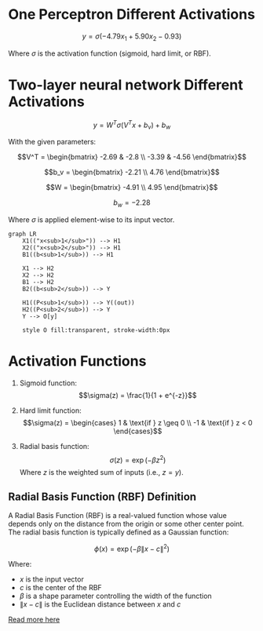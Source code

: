 # One Perceptron Different Activations

$$y = \sigma(-4.79x_1 + 5.90x_2 - 0.93)$$

Where $\sigma$ is the activation function (sigmoid, hard limit, or RBF).


# Two-layer neural network Different Activations

$$y = W^T \sigma(V^T x + b_v) + b_w$$

With the given parameters:

$$V^T = \begin{bmatrix} -2.69 & -2.8 \\ -3.39 & -4.56 \end{bmatrix}$$

$$b_v = \begin{bmatrix} -2.21 \\ 4.76 \end{bmatrix}$$

$$W = \begin{bmatrix} -4.91 \\ 4.95 \end{bmatrix}$$

$$b_w = -2.28$$

Where $\sigma$ is applied element-wise to its input vector.

```mermaid
graph LR
    X1(("x<sub>1</sub>")) --> H1
    X2(("x<sub>2</sub>")) --> H1
    B1((b<sub>1</sub>)) --> H1

    X1 --> H2
    X2 --> H2
    B1 --> H2
    B2((b<sub>2</sub>)) --> Y

    H1((P<sub>1</sub>)) --> Y((out))
    H2((P<sub>2</sub>)) --> Y
    Y --> O[y]

    style O fill:transparent, stroke-width:0px
```

# Activation Functions

1. Sigmoid function:
   $$\sigma(z) = \frac{1}{1 + e^{-z}}$$

2. Hard limit function:
   $$\sigma(z) = \begin{cases} 1 & \text{if } z \geq 0 \\ -1 & \text{if } z < 0 \end{cases}$$

3. Radial basis function:
    $$\sigma(z) = \exp(-\beta z^2)$$
    Where $z$ is the weighted sum of inputs (i.e., $z = y$).


## Radial Basis Function (RBF) Definition

A Radial Basis Function (RBF) is a real-valued function whose value depends only on the distance from the origin or some other center point. The radial basis function is typically defined as a Gaussian function:

$$\phi(x) = \exp(-\beta \|x - c\|^2)$$

Where:
- $x$ is the input vector
- $c$ is the center of the RBF
- $\beta$ is a shape parameter controlling the width of the function
- $\|x - c\|$ is the Euclidean distance between $x$ and $c$

[Read more here](https://www.simplilearn.com/tutorials/machine-learning-tutorial/what-are-radial-basis-functions-neural-networks)
